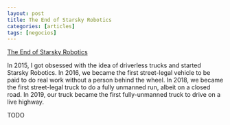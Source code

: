 ```yaml
---
layout: post
title: The End of Starsky Robotics
categories: [articles]
tags: [negocios]
---
```


[The End of Starsky Robotics](https://medium.com/starsky-robotics-blog/the-end-of-starsky-robotics-acb8a6a8a5f5)

In 2015, I got obsessed with the idea of driverless trucks and started Starsky Robotics. In 2016, we became the first street-legal vehicle to be paid to do real work without a person behind the wheel. In 2018, we became the first street-legal truck to do a fully unmanned run, albeit on a closed road. In 2019, our truck became the first fully-unmanned truck to drive on a live highway.

<!--more-->

TODO